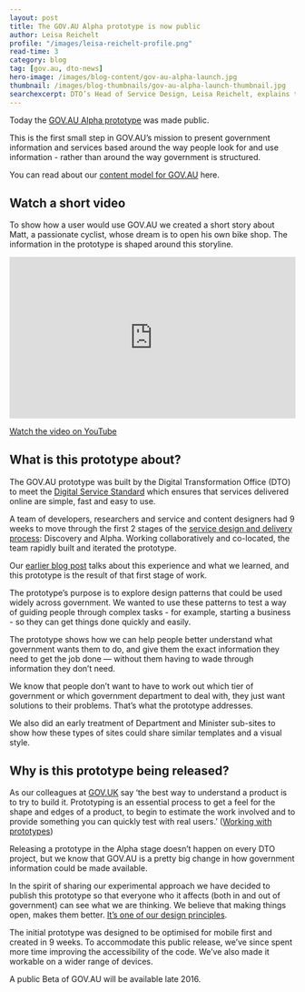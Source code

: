 ```yaml
---
layout: post
title: The GOV.AU Alpha prototype is now public
author: Leisa Reichelt
profile: "/images/leisa-reichelt-profile.png"
read-time: 3
category: blog
tag: [gov.au, dto-news]
hero-image: /images/blog-content/gov-au-alpha-launch.jpg
thumbnail: /images/blog-thumbnails/gov-au-alpha-launch-thumbnail.jpg
searchexcerpt: DTO’s Head of Service Design, Leisa Reichelt, explains the thinking behind the GOV.AU prototype which was publicly released today.
---
```


Today the [GOV.AU Alpha prototype](http://www.gov.au/alpha/) was made public.

This is the first small step in GOV.AU’s mission to present government information and services based around the way people look for and use information - rather than around the way government is structured.

You can read about our [content model for GOV.AU](https://www.dto.gov.au/blog/gov-au-content-model-explained/) here.

## Watch a short video

To show how a user would use GOV.AU we created a short story about Matt, a passionate cyclist, whose dream is to open his own bike shop. The information in the prototype is shaped around this storyline.

<style>.embed-container { position: relative; padding-bottom: 56.25%; height: 0; overflow: hidden; max-width: 100%; } .embed-container iframe, .embed-container object, .embed-container embed { position: absolute; top: 0; left: 0; width: 100%; height: 100%; }</style>
<div class='embed-container'><iframe src='https://www.youtube.com/embed/0EcJGLiN6jE' frameborder='0' allowfullscreen></iframe></div>

[Watch the video on YouTube](https://youtu.be/0EcJGLiN6jE)

## What is this prototype about?

The GOV.AU prototype was built by the Digital Transformation Office (DTO) to meet the [Digital Service Standard](https://www.dto.gov.au/standard/) which ensures that services delivered online are simple, fast and easy to use.

A team of developers, researchers and service and content designers had 9 weeks to move through the first 2 stages of the [service design and delivery process](https://www.dto.gov.au/standard/service-design-and-delivery-process/): Discovery and Alpha. Working collaboratively and co-located, the team rapidly built and iterated the prototype. 

Our [earlier blog post](https://www.dto.gov.au/blog/gov-au-the-first-9-weeks/) talks about this experience and what we learned, and this prototype is the result of that first stage of work.

The prototype’s purpose is to explore design patterns that could be used widely across government. We wanted to use these patterns to test a way of guiding people through complex tasks - for example, starting a business - so they can get things done quickly and easily. 

The prototype shows how we can help people better understand what government wants them to do, and give them the exact information they need to get the job done — without them having to wade through information they don’t need.

We know that people don’t want to have to work out which tier of government or which government department to deal with, they just want solutions to their problems. That’s what the prototype addresses.

We also did an early treatment of Department and Minister sub-sites to show how these types of sites could share similar templates and a visual style.

## Why is this prototype being released?

As our colleagues at [GOV.UK](https://www.gov.uk/) say ‘the best way to understand a product is to try to build it. Prototyping is an essential process to get a feel for the shape and edges of a product, to begin to estimate the work involved and to provide something you can quickly test with real users.’ ([Working with prototypes](https://www.gov.uk/service-manual/user-centred-design/working-with-prototypes.html))

Releasing a prototype in the Alpha stage doesn’t happen on every DTO project, but we know that GOV.AU is a pretty big change in how government information could be made available. 

In the spirit of sharing our experimental approach we have decided to publish this prototype so that everyone who it affects (both in and out of government) can see what we are thinking. We believe that making things open, makes them better. [It’s one of our design principles](https://www.dto.gov.au/standard/design-principles/).

The initial prototype was designed to be optimised for mobile first and created in 9 weeks. To accommodate this public release, we’ve since spent more time improving the accessibility of the code. We’ve also made it workable on a wider range of devices.

A public Beta of GOV.AU will be available late 2016. 
